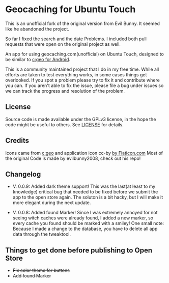 # Geocaching for Ubuntu Touch

This is an unofficial fork of the original version from Evil Bunny. It seemed like he abandoned the project.

So far I fixed the search and the date Problems. I included both pull requests that were open on the original project as well. 

An app for using geocaching.com(unofficial) on Ubuntu Touch, designed to be similar to [c:geo for Android](https://github.com/cgeo/cgeo).

This is a community maintained project that I do in my free time. While all efforts are taken to test everything works, in some cases things get overlooked. If you spot a problem please try to fix it and contribute where you can. If you aren't able to fix the issue, please file a bug under issues so we can track the progress and resolution of the problem.

## License

Source code is made available under the GPLv3 license, in the hope the code might be useful to others. See [LICENSE](LICENSE) for details.

## Credits

Icons came from [c:geo](https://github.com/cgeo/cgeo) and application icon cc-by [by Flaticon.com](https://www.flaticon.com/)
Most of the original Code is made by evilbunny2008, check out his repo!

## Changelog

- V. 0.0.9: Added dark theme support!
This was the last(at least to my knowledge) critical bug that needed to be fixed before we submit the app to the open store again. The soluton is a bit hacky, but I will make it more elegant during the next update.

- V. 0.0.8: Added found Marker! 
Since I was extremely annoyed for not seeing witch caches were already found, I added a new marker, so every cache you found should be marked with a smiley! One small note: Because I made a change to the database, you have to delete all app data through the tweaktool. 


## Things to get done before publishing to Open Store

- ~~Fix color theme for buttons~~
- ~~Add found Marker~~
